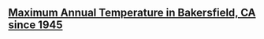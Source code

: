 ## [Maximum Annual Temperature in Bakersfield, CA since 1945](https://peterkobylarz.github.io/projects/temp_analysis.html)
